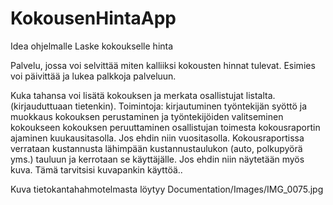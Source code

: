 # KokousenHintaApp
Idea ohjelmalle Laske kokoukselle hinta

Palvelu, jossa voi selvittää miten kalliiksi kokousten hinnat tulevat. Esimies voi päivittää ja lukea palkkoja palveluun. 

Kuka tahansa voi lisätä kokouksen ja merkata osallistujat listalta. (kirjauduttuaan tietenkin). 
Toimintoja: 
kirjautuminen
työntekijän syöttö ja muokkaus
kokouksen perustaminen ja työntekijöiden valitseminen kokoukseen
kokouksen peruuttaminen osallistujan toimesta
kokousraportin ajaminen kuukausitasolla. Jos ehdin niin vuositasolla.
Kokousraportissa verrataan kustannusta lähimpään kustannustaulukon (auto, polkupyörä yms.) tauluun ja kerrotaan se käyttäjälle. Jos ehdin niin näytetään myös kuva. Tämä tarvitsisi kuvapankin käyttöä..

Kuva tietokantahahmotelmasta löytyy 
Documentation/Images/IMG_0075.jpg
